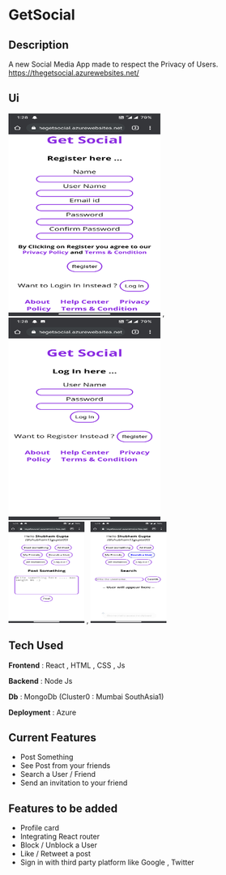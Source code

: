 # GetSocial

## Description
A new Social Media App made to respect the Privacy of Users.
<br/>
https://thegetsocial.azurewebsites.net/

## Ui
<img src="./images/img1.png"  width="300" height="400"> , <img src="./images/img2.png"  width="300" height="400"> <br/>
<img src="./images/img3.png"  width="150" height="200"> , <img src="./images/img4.png"  width="150" height="200"> <br/>


## Tech Used
<p> <b>Frontend</b> : React , HTML , CSS , Js </p>
<p> <b>Backend</b> : Node Js</p>
<p> <b>Db</b> : MongoDb (Cluster0 : Mumbai SouthAsia1) </p>
<p> <b>Deployment</b> : Azure </p>

## Current Features
<ul>
  <li>Post Something</li>
  <li>See Post from your friends</li>
  <li>Search a User / Friend</li>
  <li>Send an invitation to your friend</li>
</ul>

## Features to be added
<ul>
 <li>Profile card</li>
 <li> Integrating React router </li>
 <li>Block / Unblock a User</li>
 <li>Like / Retweet a post</li>
 <li>Sign in with third party platform like Google , Twitter </li>
</ul>
